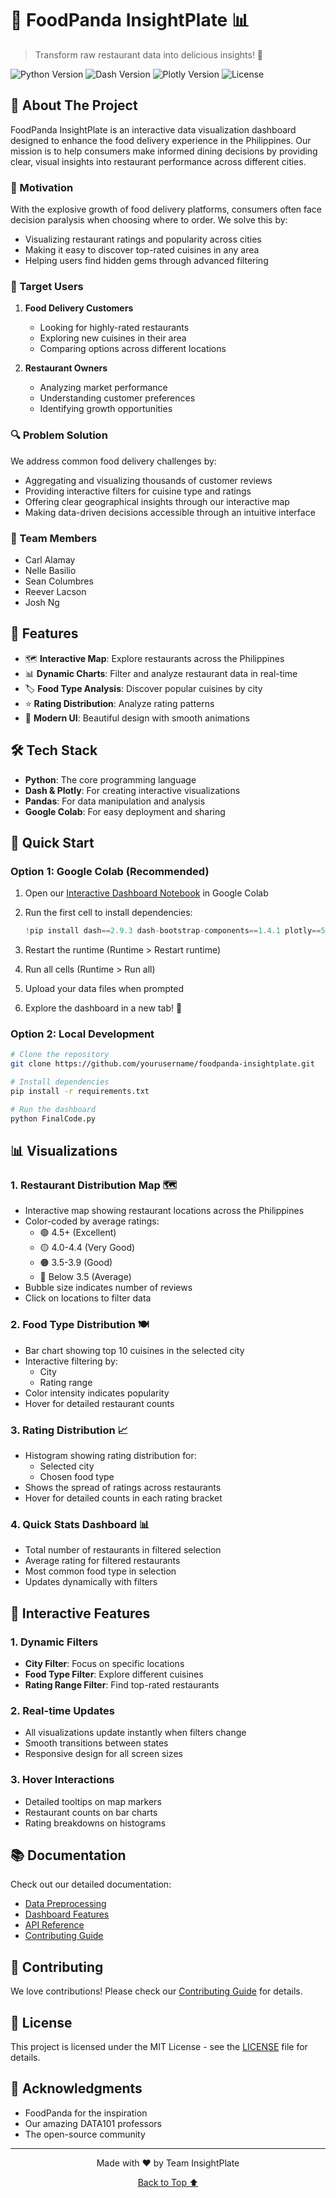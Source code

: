 # 🍜 FoodPanda InsightPlate 📊

> Transform raw restaurant data into delicious insights! 🚀

![Python Version](https://img.shields.io/badge/python-3.8%2B-blue)
![Dash Version](https://img.shields.io/badge/dash-2.9.3-brightgreen)
![Plotly Version](https://img.shields.io/badge/plotly-5.13.1-orange)
![License](https://img.shields.io/badge/license-MIT-green)

## 🎯 About The Project

FoodPanda InsightPlate is an interactive data visualization dashboard designed to enhance the food delivery experience in the Philippines. Our mission is to help consumers make informed dining decisions by providing clear, visual insights into restaurant performance across different cities.

### 🎯 Motivation

With the explosive growth of food delivery platforms, consumers often face decision paralysis when choosing where to order. We solve this by:

- Visualizing restaurant ratings and popularity across cities
- Making it easy to discover top-rated cuisines in any area
- Helping users find hidden gems through advanced filtering


### 👥 Target Users

1. **Food Delivery Customers**
   - Looking for highly-rated restaurants
   - Exploring new cuisines in their area
   - Comparing options across different locations

2. **Restaurant Owners**
   - Analyzing market performance
   - Understanding customer preferences
   - Identifying growth opportunities

### 🔍 Problem Solution

We address common food delivery challenges by:

- Aggregating and visualizing thousands of customer reviews
- Providing interactive filters for cuisine type and ratings
- Offering clear geographical insights through our interactive map
- Making data-driven decisions accessible through an intuitive interface


### 👥 Team Members

- Carl Alamay
- Nelle Basilio
- Sean Columbres
- Reever Lacson
- Josh Ng

## 🌟 Features

- 🗺️ **Interactive Map**: Explore restaurants across the Philippines
- 📊 **Dynamic Charts**: Filter and analyze restaurant data in real-time
- 🏷️ **Food Type Analysis**: Discover popular cuisines by city
- ⭐ **Rating Distribution**: Analyze rating patterns
- 🎨 **Modern UI**: Beautiful design with smooth animations

## 🛠️ Tech Stack

- **Python**: The core programming language
- **Dash & Plotly**: For creating interactive visualizations
- **Pandas**: For data manipulation and analysis
- **Google Colab**: For easy deployment and sharing

## 🚀 Quick Start

### Option 1: Google Colab (Recommended)

1. Open our [Interactive Dashboard Notebook](https://colab.research.google.com/drive/14JU08uudxqV2B6Ea_Oc9ZFwzwSKSHcMb) in Google Colab

2. Run the first cell to install dependencies:

   ```python
   !pip install dash==2.9.3 dash-bootstrap-components==1.4.1 plotly==5.13.1 pandas==1.5.3 jupyter-dash==0.4.2
   ```

3. Restart the runtime (Runtime > Restart runtime)
4. Run all cells (Runtime > Run all)
5. Upload your data files when prompted
6. Explore the dashboard in a new tab! 🎉

### Option 2: Local Development

```bash
# Clone the repository
git clone https://github.com/yourusername/foodpanda-insightplate.git

# Install dependencies
pip install -r requirements.txt

# Run the dashboard
python FinalCode.py
```

## 📊 Visualizations

### 1. Restaurant Distribution Map 🗺️
- Interactive map showing restaurant locations across the Philippines
- Color-coded by average ratings:
  - 🟢 4.5+ (Excellent)
  - 🟡 4.0-4.4 (Very Good)
  - 🟠 3.5-3.9 (Good)
  - 🔴 Below 3.5 (Average)
- Bubble size indicates number of reviews
- Click on locations to filter data

### 2. Food Type Distribution 🍽️
- Bar chart showing top 10 cuisines in the selected city
- Interactive filtering by:
  - City
  - Rating range
- Color intensity indicates popularity
- Hover for detailed restaurant counts

### 3. Rating Distribution 📈
- Histogram showing rating distribution for:
  - Selected city
  - Chosen food type
- Shows the spread of ratings across restaurants
- Hover for detailed counts in each rating bracket

### 4. Quick Stats Dashboard 📊
- Total number of restaurants in filtered selection
- Average rating for filtered restaurants
- Most common food type in selection
- Updates dynamically with filters

## 🎯 Interactive Features

### 1. Dynamic Filters
- **City Filter**: Focus on specific locations
- **Food Type Filter**: Explore different cuisines
- **Rating Range Filter**: Find top-rated restaurants

### 2. Real-time Updates
- All visualizations update instantly when filters change
- Smooth transitions between states
- Responsive design for all screen sizes

### 3. Hover Interactions
- Detailed tooltips on map markers
- Restaurant counts on bar charts
- Rating breakdowns on histograms

## 📚 Documentation

Check out our detailed documentation:
- [Data Preprocessing](docs/preprocessing.md)
- [Dashboard Features](docs/features.md)
- [API Reference](docs/api.md)
- [Contributing Guide](CONTRIBUTING.md)

## 🤝 Contributing

We love contributions! Please check our [Contributing Guide](CONTRIBUTING.md) for details.

## 📝 License

This project is licensed under the MIT License - see the [LICENSE](LICENSE) file for details.

## 🙏 Acknowledgments

- FoodPanda for the inspiration
- Our amazing DATA101 professors
- The open-source community

---

<p align="center">Made with ❤️ by Team InsightPlate</p>

<p align="center">
  <a href="#-project-overview">Back to Top ⬆️</a>
</p>
